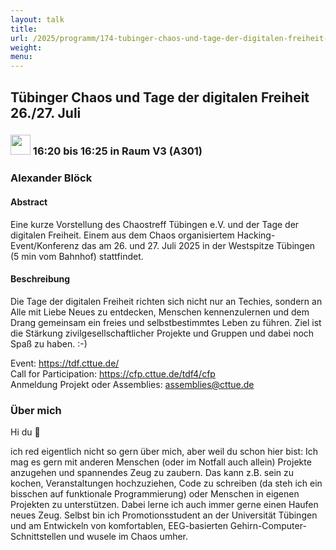 ```yaml
---
layout: talk
title:
url: /2025/programm/174-tubinger-chaos-und-tage-der-digitalen-freiheit-26-27-juli/
weight:
menu:
---
```

## Tübinger Chaos und Tage der digitalen Freiheit 26./27. Juli

### <img height = "32" src="../../../images/lightning.svg"> 16:20 bis 16:25 in Raum V3 (A301)

### Alexander Blöck

#### Abstract

Eine kurze Vorstellung des Chaostreff Tübingen e.V. und der Tage der digitalen Freiheit. Einem aus dem Chaos organisiertem Hacking-Event/Konferenz das am 26. und 27. Juli 2025 in der Westspitze Tübingen (5 min vom Bahnhof) stattfindet.

#### Beschreibung

Die Tage der digitalen Freiheit richten sich nicht nur an Techies, sondern an Alle mit Liebe Neues zu entdecken, Menschen kennenzulernen und dem Drang gemeinsam ein freies und selbstbestimmtes Leben zu führen. Ziel ist die Stärkung zivilgesellschaftlicher Projekte und Gruppen und dabei noch Spaß zu haben. :-)


Event: https://tdf.cttue.de/  
Call for Participation: https://cfp.cttue.de/tdf4/cfp  
Anmeldung Projekt oder Assemblies: assemblies@cttue.de

### Über mich

Hi du 👋

ich red eigentlich nicht so gern über mich, aber weil du schon hier bist: Ich mag es gern mit anderen Menschen (oder im Notfall auch allein) Projekte anzugehen und spannendes Zeug zu zaubern. Das kann z.B. sein zu kochen, Veranstaltungen hochzuziehen, Code zu schreiben (da steh ich ein bisschen auf funktionale Programmierung) oder Menschen in eigenen Projekten zu unterstützen. Dabei lerne ich auch immer gerne einen Haufen neues Zeug. Selbst bin ich Promotionsstudent an der Universität Tübingen und am Entwickeln von komfortablen, EEG-basierten Gehirn-Computer-Schnittstellen und wusele im Chaos umher.

